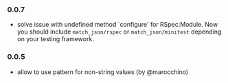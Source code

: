 ### 0.0.7
 * solve issue with undefined method `configure' for RSpec:Module.
   Now you should include ```match_json/rspec``` or ```match_json/minitest```
   depending on your testing framework.
### 0.0.5
 * allow to use pattern for non-string values (by @marocchino)

